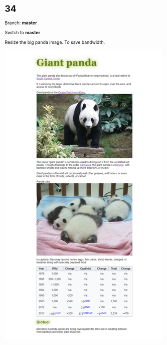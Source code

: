 # 34

Branch: **master**

Switch to **master**

Resize the big panda image. To save bandwidth.

![](34-Resize.png)